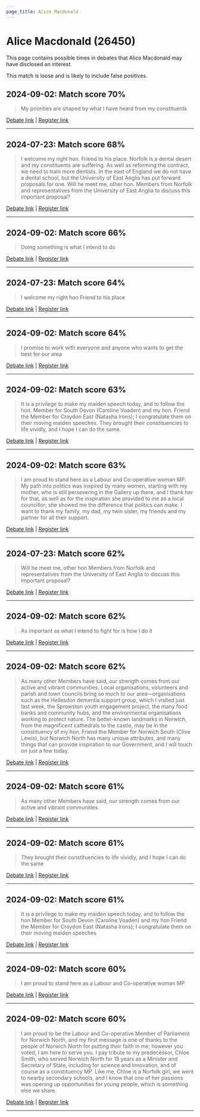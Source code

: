 ```yaml
---
page_title: Alice Macdonald
---
```


# Alice Macdonald  (26450)

This page contains possible times in debates that Alice Macdonald may have disclosed an interest.

This match is loose and is likely to include false positives. 



## 2024-09-02: Match score 70%

>My priorities are shaped by what I have heard from my constituents

[Debate link](https://www.theyworkforyou.com/debates/?id=2024-09-02a.117.1) | [Register link](https://www.theyworkforyou.com/mp/26450/register)


---



## 2024-07-23: Match score 68%

>I welcome my right hon. Friend to his place. Norfolk is a dental desert and my constituents are suffering. As well as reforming the contract, we need to train more dentists. In the east of England we do not have a dental school, but the University of East Anglia has put forward proposals for one. Will he meet me, other hon. Members from Norfolk and representatives from the University of East Anglia to discuss this important proposal?

[Debate link](https://www.theyworkforyou.com/debates/?id=2024-07-23d.506.0) | [Register link](https://www.theyworkforyou.com/mp/26450/register)


---



## 2024-09-02: Match score 66%

>Doing something is what I intend to do

[Debate link](https://www.theyworkforyou.com/debates/?id=2024-09-02a.117.1) | [Register link](https://www.theyworkforyou.com/mp/26450/register)


---



## 2024-07-23: Match score 64%

>I welcome my right hon Friend to his place

[Debate link](https://www.theyworkforyou.com/debates/?id=2024-07-23d.506.0) | [Register link](https://www.theyworkforyou.com/mp/26450/register)


---



## 2024-09-02: Match score 64%

>I promise to work with everyone and anyone who wants to get the best for our area

[Debate link](https://www.theyworkforyou.com/debates/?id=2024-09-02a.117.1) | [Register link](https://www.theyworkforyou.com/mp/26450/register)


---



## 2024-09-02: Match score 63%

>It is a privilege to make my maiden speech today, and to follow the hon. Member for South Devon (Caroline Voaden) and my hon. Friend the Member for Croydon East (Natasha Irons); I congratulate them on their moving maiden speeches. They brought their constituencies to life vividly, and I hope I can do the same.

[Debate link](https://www.theyworkforyou.com/debates/?id=2024-09-02a.117.1) | [Register link](https://www.theyworkforyou.com/mp/26450/register)


---



## 2024-09-02: Match score 63%

>I am proud to stand here as a Labour and Co-operative woman MP. My path into politics was inspired by many women, starting with my mother, who is still persevering in the Gallery up there, and I thank her for that, as well as for the inspiration she provided to me as a local councillor; she showed me the difference that politics can make. I want to thank my family, my dad, my twin sister, my friends and my partner for all their support.

[Debate link](https://www.theyworkforyou.com/debates/?id=2024-09-02a.117.1) | [Register link](https://www.theyworkforyou.com/mp/26450/register)


---



## 2024-07-23: Match score 62%

>Will he meet me, other hon Members from Norfolk and representatives from the University of East Anglia to discuss this important proposal?

[Debate link](https://www.theyworkforyou.com/debates/?id=2024-07-23d.506.0) | [Register link](https://www.theyworkforyou.com/mp/26450/register)


---



## 2024-09-02: Match score 62%

>As important as what I intend to fight for is how I do it

[Debate link](https://www.theyworkforyou.com/debates/?id=2024-09-02a.117.1) | [Register link](https://www.theyworkforyou.com/mp/26450/register)


---



## 2024-09-02: Match score 62%

>As many other Members have said, our strength comes from our active and vibrant communities. Local organisations, volunteers and parish and town councils bring so much to our area—organisations such as the Hellesdon dementia support group, which I visited just last week, the Sprowston youth engagement project, the many food banks and community hubs, and the environmental organisations working to protect nature. The better-known landmarks in Norwich, from the magnificent cathedrals to the castle, may be in the constituency of my hon. Friend the Member for Norwich South (Clive Lewis), but Norwich North has many unique attributes, and many things that can provide inspiration to our Government, and I will touch on just a few today.

[Debate link](https://www.theyworkforyou.com/debates/?id=2024-09-02a.117.1) | [Register link](https://www.theyworkforyou.com/mp/26450/register)


---



## 2024-09-02: Match score 61%

>As many other Members have said, our strength comes from our active and vibrant communities

[Debate link](https://www.theyworkforyou.com/debates/?id=2024-09-02a.117.1) | [Register link](https://www.theyworkforyou.com/mp/26450/register)


---



## 2024-09-02: Match score 61%

>They brought their constituencies to life vividly, and I hope I can do the same

[Debate link](https://www.theyworkforyou.com/debates/?id=2024-09-02a.117.1) | [Register link](https://www.theyworkforyou.com/mp/26450/register)


---



## 2024-09-02: Match score 61%

>It is a privilege to make my maiden speech today, and to follow the hon Member for South Devon (Caroline Voaden) and my hon Friend the Member for Croydon East (Natasha Irons); I congratulate them on their moving maiden speeches

[Debate link](https://www.theyworkforyou.com/debates/?id=2024-09-02a.117.1) | [Register link](https://www.theyworkforyou.com/mp/26450/register)


---



## 2024-09-02: Match score 60%

>I am proud to stand here as a Labour and Co-operative woman MP

[Debate link](https://www.theyworkforyou.com/debates/?id=2024-09-02a.117.1) | [Register link](https://www.theyworkforyou.com/mp/26450/register)


---



## 2024-09-02: Match score 60%

>I am proud to be the Labour and Co-operative Member of Parliament for Norwich North, and my first message is one of thanks to the people of Norwich North for  putting their faith in me; however you voted, I am here to serve you. I pay tribute to my predecessor, Chloe Smith, who served Norwich North for 15 years as a Minister and Secretary of State, including for science and innovation, and of course as a constituency MP. Like me, Chloe is a Norfolk girl; we went to nearby secondary schools, and I know that one of her passions was opening up opportunities for young people, which is something else we share.

[Debate link](https://www.theyworkforyou.com/debates/?id=2024-09-02a.117.1) | [Register link](https://www.theyworkforyou.com/mp/26450/register)


---

